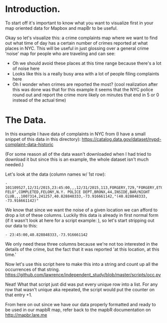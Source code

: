 # Introduction.
To start off it's important to know what you want to visualize first in your map oriented data for Mapbox and mapBr to be useful.

Okay so let's visualize this: a crime complaints map where we want to find out what time of day has a certain number of crimes reported at what places in NYC. This will be useful in just glossing over a general crime 'noise' map for people who are traveling and can see:
- Oh we should avoid these places at this time range because there's a lot of noise here
- Looks like this is a really busy area with a lot of people filing complaints here
- Oh I wonder when crimes are reported the most? (cool realization after this was done was that for this example it seems that the NYC police round out and report the crime more likely on minutes that end in 5 or 0 instead of the actual time)

# The Data.
In this example I have data of complaints in NYC from (I have a small snippet of this data in this directory): https://catalog.data.gov/dataset/nypd-complaint-data-historic

(For some reason all of the data wasn't downloaded when I had tried to download it but since this is an example, the whole dataset isn't much needed.)

Let's look at the data (column names w/ 1st row):
``` - CMPLNT_NUM,CMPLNT_FR_DT,CMPLNT_FR_TM,CMPLNT_TO_DT,CMPLNT_TO_TM,RPT_DT,KY_CD,OFNS_DESC,PD_CD,PD_DESC,CRM_ATPT_CPTD_CD,LAW_CAT_CD,JURIS_DESC,BORO_NM,ADDR_PCT_CD,LOC_OF_OCCUR_DESC,PREM_TYP_DESC,PARKS_NM,HADEVELOPT,X_COORD_CD,Y_COORD_CD,Latitude,Longitude,Lat_Lon
- 101109527,12/31/2015,23:45:00,,,12/31/2015,113,FORGERY,729,"FORGERY,ETC.,UNCLASSIFIED-FELO",COMPLETED,FELONY,N.Y. POLICE DEPT,BRONX,44,INSIDE,BAR/NIGHT CLUB,,,1007314,241257,40.828848333,-73.916661142,"(40.828848333, -73.916661142)"
```

We know that since we want the noise of a given location we can afford to drop a lot of these columns. Luckily this data is already in first normal form (if it wasn't look at here for a script example: ), so let's start stripping out our data to this:
``` - CMPLNT_FR_TM,Latitude,Longitude
- 23:45:00,40.828848333,-73.916661142
```
We only need these three columns because we're not too interested in the details of the crime, but the fact that it was reported 'at this location, at this time.'

Now let's use this script here to make this into a string and count up all the occurrences of that string. https://github.com/lawrence/independent_study/blob/master/scripts/occ.py

Neat! What that script just did was put every unique row into a list. For any row that wasn't unique aka repeated, the script would put the counter on that entry +1.

From here on out since we have our data properly formatted and ready to be used in our mapbR map, refer back to the mapbR documentation on http://mapbr.lare.me
